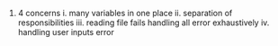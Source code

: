1. 4 concerns
    i. many variables in one place
    ii. separation of responsibilities
    iii. reading file fails handling all error exhaustively
    iv. handling user inputs error
    